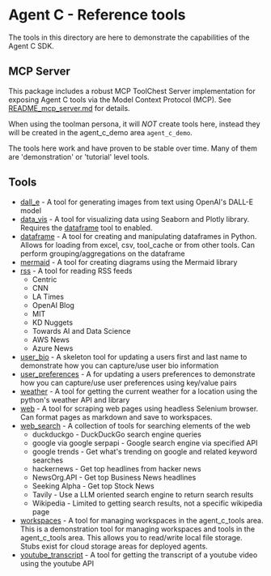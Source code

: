# Agent C - Reference tools
The tools in this directory are here to demonstrate the capabilities of the Agent C SDK.

## MCP Server
This package includes a robust MCP ToolChest Server implementation for exposing Agent C tools via the Model Context Protocol (MCP). See [README_mcp_server.md](README_mcp_server.md) for details.

When using the toolman persona, it will *NOT* create tools here, instead they will be created in the agent_c_demo area `agent_c_demo`.  

The tools here work and have proven to be stable over time.  Many of them are 'demonstration' or 'tutorial' level tools.

## Tools
- [dall_e](src/agent_c_tools/tools/dall_e) - A tool for generating images from text using OpenAI's DALL-E model
- [data_vis](src/agent_c_tools/tools/data_visualization) - A tool for visualizing data using Seaborn and Plotly library.  Requires the [dataframe](src/agent_c_tools/tools/dataframe) tool to enabled.
- [dataframe](src/agent_c_tools/tools/dataframe) - A tool for creating and manipulating dataframes in Python. Allows for loading from excel, csv, tool_cache or from other tools.  Can perform grouping/aggregations on the dataframe
- [mermaid](src/agent_c_tools/tools/mermaid_chart) - A tool for creating diagrams using the Mermaid library
- [rss](src/agent_c_tools/tools/rss) - A tool for reading RSS feeds
  - Centric
  - CNN
  - LA Times
  - OpenAI Blog
  - MIT
  - KD Nuggets
  - Towards AI and Data Science
  - AWS News
  - Azure News
- [user_bio](src/agent_c_tools/tools/user_bio) - A skeleton tool for updating a users first and last name to demonstrate how you can capture/use user bio information
- [user_preferences](src/agent_c_tools/tools/user_preferences) - A for updating a users preferences to demonstrate how you can capture/use user preferences using key/value pairs
- [weather](src/agent_c_tools/tools/weather) - A tool for getting the current weather for a location using the python's weather API and library
- [web](src/agent_c_tools/tools/web) - A tool for scraping web pages using headless Selenium browser. Can format pages as markdown and save to workspaces.
- [web_search](src/agent_c_tools/tools/web_search) - A collection of tools for searching elements of the web
  - duckduckgo - DuckDuckGo search engine queries
  - google via google serpapi - Google search engine via specified API
  - google trends - Get what's trending on google and related keyword searches
  - hackernews - Get top headlines from hacker news
  - NewsOrg.API - Get top Business News headlines
  - Seeking Alpha - Get top Stock News
  - Tavily - Use a LLM oriented search engine to return search results
  - Wikipedia - Limited to getting search results, not a specific wikipedia page
- [workspaces](src/agent_c_tools/tools/workspace) - A tool for managing workspaces in the agent_c_tools area.  This is a demonstration tool for managing workspaces and tools in the agent_c_tools area.  This allows you to read/write local file storage. Stubs exist for cloud storage areas for deployed agents.
- [youtube_transcript](src/agent_c_tools/tools/youtube_transcript) - A tool for getting the transcript of a youtube video using the youtube API